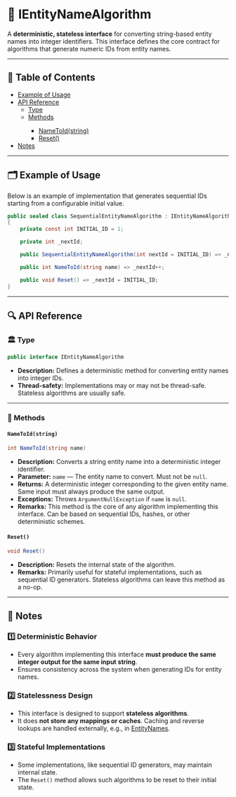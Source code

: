 # 🧩 IEntityNameAlgorithm

A **deterministic, stateless interface** for converting string-based entity names into integer identifiers. This
interface defines the core contract for algorithms that generate numeric IDs from entity names.

---

## 📑 Table of Contents

<ul>
  <li><a href="#-example-of-usage">Example of Usage</a></li>
  <li>
    <a href="#-api-reference">API Reference</a>
    <ul>
      <li><a href="#-type">Type</a></li>
      <li><a href="#-methods">Methods</a></li>
          <ul>
            <li><a href="#nametoid">NameToId(string)</a></li>
            <li><a href="#reset">Reset()</a></li>
          </ul>
    </ul>
  </li>
  <li><a href="#-notes">Notes</a></li>
</ul>

---

## 🗂 Example of Usage

Below is an example of implementation that generates sequential IDs starting from a configurable initial value.

```csharp
public sealed class SequentialEntityNameAlgorithm : IEntityNameAlgorithm
{
    private const int INITIAL_ID = 1;

    private int _nextId;

    public SequentialEntityNameAlgorithm(int nextId = INITIAL_ID) => _nextId = nextId;

    public int NameToId(string name) => _nextId++;

    public void Reset() => _nextId = INITIAL_ID;
}
```

---

## 🔍 API Reference

### 🏛️ Type <div id="-type"></div>

```csharp
public interface IEntityNameAlgorithm
```

- **Description:** Defines a deterministic method for converting entity names into integer IDs.
- **Thread-safety:** Implementations may or may not be thread-safe. Stateless algorithms are usually safe.

---

### 🏹 Methods

<div id="nametoid"></div>

#### `NameToId(string)`

```csharp
int NameToId(string name)
```

- **Description:** Converts a string entity name into a deterministic integer identifier.
- **Parameter:** `name` — The entity name to convert. Must not be `null`.
- **Returns:** A deterministic integer corresponding to the given entity name. Same input must always produce the same
  output.
- **Exceptions:** Throws `ArgumentNullException` if `name` is `null`.
- **Remarks:** This method is the core of any algorithm implementing this interface. Can be based on sequential IDs,
  hashes, or other deterministic schemes.

#### `Reset()`

```csharp
void Reset()
```

- **Description:** Resets the internal state of the algorithm.
- **Remarks:** Primarily useful for stateful implementations, such as sequential ID generators. Stateless algorithms can
  leave this method as a no-op.

---



## 📝 Notes

### 1️⃣ Deterministic Behavior

- Every algorithm implementing this interface **must produce the same integer output for the same input string**.
- Ensures consistency across the system when generating IDs for entity names.

### 2️⃣ Statelessness Design

- This interface is designed to support **stateless algorithms**.
- It does **not store any mappings or caches**. Caching and reverse lookups are handled externally, e.g., in
  [EntityNames](EntityNames.md).

### 3️⃣ Stateful Implementations

- Some implementations, like sequential ID generators, may maintain internal state.
- The `Reset()` method allows such algorithms to be reset to their initial state.